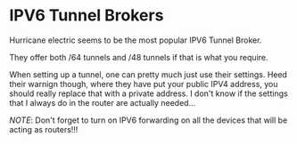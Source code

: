 IPV6 Tunnel Brokers
===================

Hurricane electric seems to be the most popular IPV6 Tunnel Broker. 

They offer both /64 tunnels and /48 tunnels if that is what you require.

When setting up a tunnel, one can pretty much just use their settings. Heed
their warnign though, where they have put your public IPV4 address, you should
really replace that with a private address. I don't know if the settings that I
always do in the router are actually needed... 


*NOTE*: Don't forget to turn on IPV6 forwarding on all the devices that will be
acting as routers!!!
